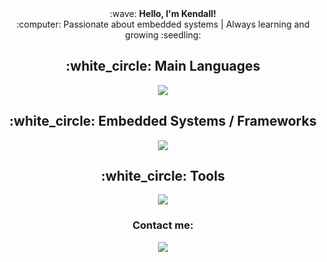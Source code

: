 <div align="center">
  :wave: <strong>Hello, I'm Kendall!</strong>
  <br />
  :computer: Passionate about embedded systems | Always learning and growing :seedling:
</div>
<div align="center">
  <h2>:white_circle: Main Languages</h2>
  <a href="https://skillicons.dev">
    <img src="https://skillicons.dev/icons?i=cpp,py,js,java&perline=4" />
  </a>
  <br />
  <h2>:white_circle: Embedded Systems / Frameworks</h2>
  <a href="https://skillicons.dev">
    <a href="https://skillicons.dev">
    <img src="https://skillicons.dev/icons?i=arduino,raspberrypi,express,vue,qt&perline=5" />
  </a>
  <br />
  <h2>:white_circle: Tools</h2>
  <a href="https://skillicons.dev">
    <img src="https://skillicons.dev/icons?i=blender,git,github,replit,vscode,ai&perline=6" />
  </a>
</div>
<div align="center">
    <h3>Contact me:</h3>
    <a href="mailto:kendall.daniels.dev@gmail.com">
        <img src="https://skillicons.dev/icons?i=gmail" />
    </a>
</div>

